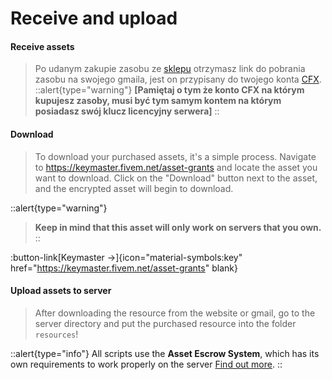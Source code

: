 # Receive and upload

#### Receive assets

> Po udanym zakupie zasobu ze [sklepu](https://arctis-store.pl "Arctis Store") otrzymasz link do pobrania zasobu na swojego gmaila, jest on przypisany do twojego konta [CFX](https://keymaster.fivem.net/asset-grants "Keymaster Fivem").
::alert{type="warning"}
> **[Pamiętaj o tym że konto CFX na którym kupujesz zasoby, musi być tym samym kontem na którym posiadasz swój klucz licencyjny serwera]**
::

#### Download

> To download your purchased assets, it's a simple process.
> Navigate to https://keymaster.fivem.net/asset-grants and locate the asset you want to download.
> Click on the "Download" button next to the asset, and the encrypted asset will begin to download.
 
::alert{type="warning"}
> **Keep in mind that this asset will only work on servers that you own.**
::

:button-link[Keymaster →]{icon="material-symbols:key" href="https://keymaster.fivem.net/asset-grants" blank}

#### Upload assets to server

> After downloading the resource from the website or gmail, go to the server directory and put the purchased resource into the folder `resources`!

::alert{type="info"}
All scripts use the **Asset Escrow System**, which has its own requirements to work properly on the server [Find out more](/general-informations/escrow).
::